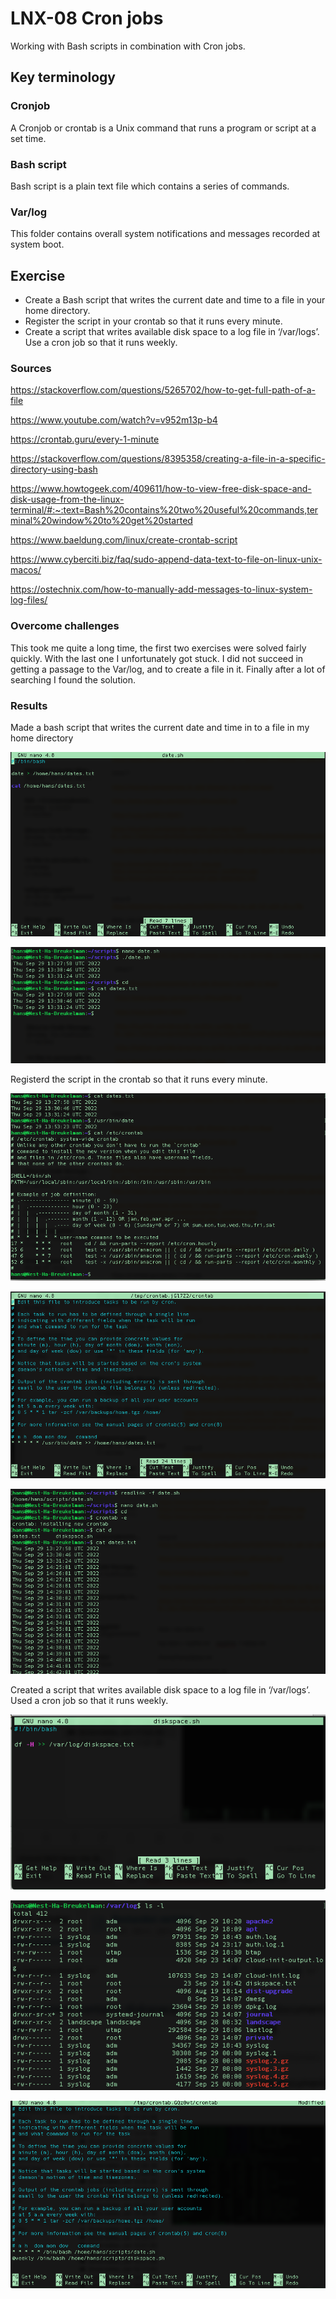 # LNX-08 Cron jobs
Working with Bash scripts in combination with Cron jobs.

## Key terminology
### Cronjob
A Cronjob or crontab is a Unix command that runs a program or script at a set time.

### Bash script
Bash script is a plain text file which contains a series of commands.

### Var/log
This folder contains overall system notifications and messages recorded at system boot.

## Exercise
- Create a Bash script that writes the current date and time to a file in your home directory.
- Register the script in your crontab so that it runs every minute.
- Create a script that writes available disk space to a log file in ‘/var/logs’. Use a cron job so that it runs weekly.

### Sources
https://stackoverflow.com/questions/5265702/how-to-get-full-path-of-a-file

https://www.youtube.com/watch?v=v952m13p-b4

https://crontab.guru/every-1-minute

https://stackoverflow.com/questions/8395358/creating-a-file-in-a-specific-directory-using-bash

https://www.howtogeek.com/409611/how-to-view-free-disk-space-and-disk-usage-from-the-linux-terminal/#:~:text=Bash%20contains%20two%20useful%20commands,terminal%20window%20to%20get%20started

https://www.baeldung.com/linux/create-crontab-script

https://www.cyberciti.biz/faq/sudo-append-data-text-to-file-on-linux-unix-macos/

https://ostechnix.com/how-to-manually-add-messages-to-linux-system-log-files/

### Overcome challenges
This took me quite a long time, the first two exercises were solved fairly quickly. With the last one I unfortunately got stuck. I did not succeed in getting a passage to the Var/log, and to create a file in it. Finally after a lot of searching I found the solution.

### Results
Made a bash script that writes the current date and time in to a file in my home directory

![rt](https://github.com/Techgrounds-Cloud-9/cloud-9-hansbreukelman/blob/bdd9acdf38bfae7562a8091195530dd501cd02a5/00_includes/Week%201/LNX/LNX-08_1%20Script.png)

![hj](https://github.com/Techgrounds-Cloud-9/cloud-9-hansbreukelman/blob/bdd9acdf38bfae7562a8091195530dd501cd02a5/00_includes/Week%201/LNX/LNX-08_2%20Result.png)

Registerd the script in the crontab so that it runs every minute.

![hj](https://github.com/Techgrounds-Cloud-9/cloud-9-hansbreukelman/blob/bdd9acdf38bfae7562a8091195530dd501cd02a5/00_includes/Week%201/LNX/LNX-08_3%20Crontab.png)

![hj](https://github.com/Techgrounds-Cloud-9/cloud-9-hansbreukelman/blob/bdd9acdf38bfae7562a8091195530dd501cd02a5/00_includes/Week%201/LNX/LNX-08_4%20Crontab.png)

![hj](https://github.com/Techgrounds-Cloud-9/cloud-9-hansbreukelman/blob/bdd9acdf38bfae7562a8091195530dd501cd02a5/00_includes/Week%201/LNX/LNX-08_5%20Result.png)

Created a script that writes available disk space to a log file in ‘/var/logs’. Used a cron job so that it runs weekly.

![hj](https://github.com/Techgrounds-Cloud-9/cloud-9-hansbreukelman/blob/bdd9acdf38bfae7562a8091195530dd501cd02a5/00_includes/Week%201/LNX/LNX-08_6%20Script.png)

![hj](https://github.com/Techgrounds-Cloud-9/cloud-9-hansbreukelman/blob/bdd9acdf38bfae7562a8091195530dd501cd02a5/00_includes/Week%201/LNX/LNX-08_7%20Log.png)

![hj](https://github.com/Techgrounds-Cloud-9/cloud-9-hansbreukelman/blob/bdd9acdf38bfae7562a8091195530dd501cd02a5/00_includes/Week%201/LNX/LNX-08_8%20Crontab.png)